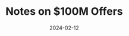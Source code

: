 ---
layout: layouts/list
eleventyExcludeFromCollections: true
eleventyNavigation:
  key: book100moffers
  title: Notes on $100M Offers
  parent: read
eleventyComputed:
  collectionKey: book100moffers
title: Notes on $100M Offers
date: 2024-02-12
---